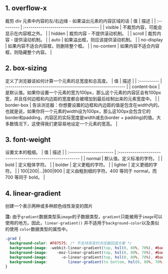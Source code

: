 
## 1. overflow-x 
裁剪 div 元素中内容的左/右边缘 - 如果溢出元素的内容区域的话
| 值         | 描述                                   |
| :--------- | :------------------------------------- |
| visible    | 不裁剪内容，可能会显示在内容框之外。   |
| hidden     | 裁剪内容 - 不提供滚动机制。            |
| scroll     | 裁剪内容 - 提供滚动机制。              |
| auto       | 如果溢出框，则应该提供滚动机制。       |
| no-display | 如果内容不适合内容框，则删除整个框。   |
| no-content | 如果内容不适合内容框，则隐藏整个内容。 |

## 2. box-sizing 
定义了浏览器该如何计算一个元素的总宽度和总高度。
| 值          | 描述                                                         |
| :---------- | :----------------------------------------------------------- |
| content-box | 是默认值。如果你设置一个元素的宽为100px，那么这个元素的内容区会有100px 宽，并且任何边框和内边距的宽度都会被增加到最后绘制出来的元素宽度中。 |
| border-box  | 告诉浏览器：你想要设置的边框和内边距的值是包含在width内的。也就是说，如果你将一个元素的width设为100px，那么这100px会包含它的border和padding，内容区的实际宽度是width减去(border + padding)的值。大多数情况下，这使得我们更容易地设定一个元素的宽高。 |

## 3. font-weight
设置文本的粗细。
| 值                      | 描述                                                        |
| :---------------------- | :---------------------------------------------------------- |
| normal                  | 默认值。定义标准的字符。                                    |
| bold                    | 定义粗体字符。                                              |
| bolder                  | 定义更粗的字符。                                            |
| lighter                 | 定义更细的字符。                                            |
| 100\|200\|...\|800\|900 | 定义由粗到细的字符。400 等同于 normal，而 700 等同于 bold。 |

## 4. linear-gradient
创建一个表示两种或多种颜色线性渐变的图片

**注:** 由于`gradient`数据类型系`image`的子数据类型，`gradient`只能被用于`image`可以使用的地方。因此，`linear-gradient()` 并不适用于`background-color`以及类似的使用 `color`数据类型的属性中。

```css
.grad {
  background-color: #F07575; /* 不支持渐变的浏览器回退方案 */
  background-image: -webkit-linear-gradient(top, hsl(0, 80%, 70%), #bada55); /* 支持 Chrome 25 and Safari 6, iOS 6.1, Android 4.3 */
  background-image:    -moz-linear-gradient(top, hsl(0, 80%, 70%), #bada55); /* 支持 Firefox (3.6 to 15) */
  background-image:      -o-linear-gradient(top, hsl(0, 80%, 70%), #bada55); /* 支持旧 Opera (11.1 to 12.0) */
  background-image:         linear-gradient(to bottom, hsl(0, 80%, 70%), #bada55); /* 标准语法; 需要最新版本 */
}
```